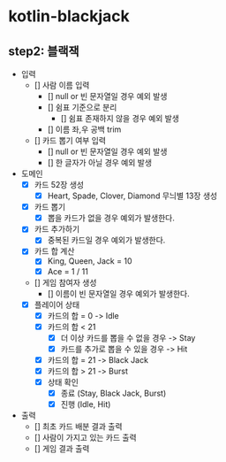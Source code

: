 # kotlin-blackjack

## step2: 블랙잭

- 입력
  - [] 사람 이름 입력
    - [] null or 빈 문자열일 경우 예외 발생
    - [] 쉼표 기준으로 분리
      - [] 쉼표 존재하지 않을 경우 예외 발생
    - [] 이름 좌,우 공백 trim
  - [] 카드 뽑기 여부 입력
    - [] null or 빈 문자열일 경우 예외 발생
    - [] 한 글자가 아닐 경우 예외 발생
- 도메인
  - [x] 카드 52장 생성
    - [x] Heart, Spade, Clover, Diamond 무늬별 13장 생성
  - [x] 카드 뽑기
    - [x] 뽑을 카드가 없을 경우 예외가 발생한다.
  - [x] 카드 추가하기
    - [x] 중복된 카드일 경우 예외가 발생한다. 
  - [x] 카드 합 계산
    - [x] King, Queen, Jack = 10
    - [x] Ace = 1 / 11
  - [] 게임 참여자 생성
    - [] 이름이 빈 문자열일 경우 예외가 발생한다.
  - [x] 플레이어 상태
    - [x] 카드의 합 = 0 -> Idle 
    - [x] 카드의 합 < 21
      - [x] 더 이상 카드를 뽑을 수 없을 경우 -> Stay
      - [x] 카드를 추가로 뽑을 수 있을 경우 -> Hit
    - [x] 카드의 합 = 21 -> Black Jack
    - [x] 카드의 합 > 21 -> Burst
    - [x] 상태 확인
      - [x] 종료 (Stay, Black Jack, Burst)
      - [x] 진행 (Idle, Hit)
    
- 출력
  - [] 최초 카드 배분 결과 출력
  - [] 사람이 가지고 있는 카드 출력
  - [] 게임 결과 출력